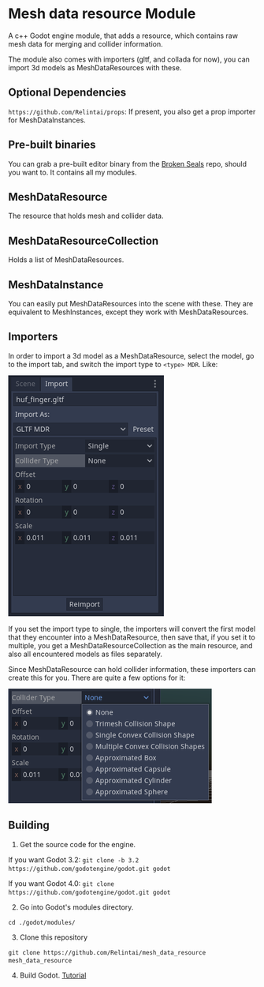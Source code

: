 # Mesh data resource Module

A c++ Godot engine module, that adds a resource, which contains raw mesh data for merging and collider information.

The module also comes with importers (gltf, and collada for now), you can import 3d models as MeshDataResources with these.

## Optional Dependencies

`https://github.com/Relintai/props`: If present, you also get a prop importer for MeshDataInstances.

## Pre-built binaries

You can grab a pre-built editor binary from the [Broken Seals](https://github.com/Relintai/broken_seals/releases) 
repo, should you want to. It contains all my modules.

## MeshDataResource

The resource that holds mesh and collider data.

## MeshDataResourceCollection

Holds a list of MeshDataResources.

## MeshDataInstance

You can easily put MeshDataResources into the scene with these. They are equivalent to MeshInstances, except they work 
with MeshDataResources.

## Importers

In order to import a 3d model as a MeshDataResource, select the model, go to the import tab, and switch the import type to `<type> MDR`. Like:

![Import Tab](screenshots/import.png)

If you set the import type to single, the importers will convert the first model that they encounter into a MeshDataResource, then save that,
if you set it to multiple, you get a MeshDataResourceCollection as the main resource, and also all encountered models as files separately.

Since MeshDataResource can hold collider information, these importers can create this for you. There are quite a few options for it:

![Colliders](screenshots/import_2.png)

## Building

1. Get the source code for the engine.

If you want Godot 3.2:
```git clone -b 3.2 https://github.com/godotengine/godot.git godot```

If you want Godot 4.0:
```git clone https://github.com/godotengine/godot.git godot```


2. Go into Godot's modules directory.

```
cd ./godot/modules/
```

3. Clone this repository

```
git clone https://github.com/Relintai/mesh_data_resource mesh_data_resource
```

4. Build Godot. [Tutorial](https://docs.godotengine.org/en/latest/development/compiling/index.html)


